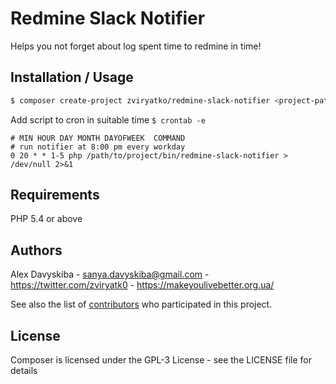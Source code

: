 Redmine Slack Notifier
========================================

Helps you not forget about log spent time to redmine in time!

Installation / Usage
--------------------

```bash
$ composer create-project zviryatko/redmine-slack-notifier <project-path>
```

Add script to cron in suitable time ```$ crontab -e```

	# MIN HOUR DAY MONTH DAYOFWEEK	COMMAND
	# run notifier at 8:00 pm every workday
	0 20 * * 1-5 php /path/to/project/bin/redmine-slack-notifier > /dev/null 2>&1


Requirements
------------

PHP 5.4 or above

Authors
-------

Alex Davyskiba - <sanya.davyskiba@gmail.com> - <https://twitter.com/zviryatk0> - <https://makeyoulivebetter.org.ua/><br />

See also the list of [contributors](https://github.com/zviryatko/redmine-slack-notifier/contributors) who participated in this project.

License
-------

Composer is licensed under the GPL-3 License - see the LICENSE file for details
